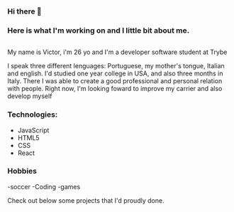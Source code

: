 ### Hi there 👋 
### Here is what I'm working on and I little bit about me. 
<p align = center >
<img href = "https://www.google.com/url?sa=i&url=https%3A%2F%2Fbr.pinterest.com%2Fisahsouza18%2Frick-and-morty%2F&psig=AOvVaw3LxI5kB0CVBmaXkKGAVEVl&ust=1616794582516000&source=images&cd=vfe&ved=0CAIQjRxqFwoTCMCb4a2zzO8CFQAAAAAdAAAAABAD" width = 600px>
  <p>
<p>My name is Victor, i'm 26 yo and I'm a developer software student at Trybe<p>
<p> I speak three different lenguages: Portuguese, my mother's tongue, Italian and english. I'd studied one year college in USA, and also three months in Italy. There I was able to create a good professional and personal relation with people. Right now, I'm looking foward to improve my carrier and also develop myself<p>
  
  ### Technologies:
  - JavaScript
  - HTML5
  - CSS
  - React
  <img align = left href="https://www.google.com/url?sa=i&url=https%3A%2F%2Fen.wikipedia.org%2Fwiki%2FHTML&psig=AOvVaw28LV5kUtw-_73uek70nqQv&ust=1616795143529000&source=images&cd=vfe&ved=0CAIQjRxqFwoTCOj6gra1zO8CFQAAAAAdAAAAABAD" >
 <img align = left href = "https://www.google.com/url?sa=i&url=https%3A%2F%2Fcommons.wikimedia.org%2Fwiki%2FFile%3AUnofficial_JavaScript_logo_2.svg&psig=AOvVaw2e2fYA9Se-XUhoZYQ6oTU1&ust=1616795233818000&source=images&cd=vfe&ved=0CAIQjRxqFwoTCJismd-1zO8CFQAAAAAdAAAAABAD">
<img align = left href = "https://www.google.com/url?sa=i&url=https%3A%2F%2Fwww.iconfinder.com%2Ficons%2F4202020%2Fcss3_html_logo_social_social_media_icon&psig=AOvVaw0pp9prMQ3Fd9A-I2Ih28Gw&ust=1616795285325000&source=images&cd=vfe&ved=0CAIQjRxqFwoTCKCStPm1zO8CFQAAAAAdAAAAABAO"><a>

### Hobbies
-soccer
-Coding
-games
<p>Check out below some projects that I'd proudly done.<p>
